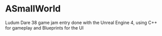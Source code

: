 # ASmallWorld
Ludum Dare 38 game jam entry done with the Unreal Engine 4, using C++ for gameplay and Blueprints for the UI
